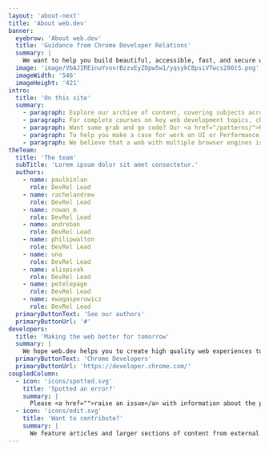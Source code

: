 ```yaml
---
layout: 'about-next'
title: 'About web.dev'
banner:
  eyebrow: 'About web.dev'
  title: 'Guidance from Chrome Developer Relations'
  summary: |
    We want to help you build beautiful, accessible, fast, and secure websites that work cross-browser, and for all of your users. This site is our home for content to help you on that journey, written by members of the Chrome team, and external experts.
  image: 'image/VbAJIREinuYvovrBzzvEyZOpw5w1/yqsykCBpsiVTwcs286tS.png'
  imageWidth: '546'
  imageHeight: '421'
intro:
  title: 'On this site'
  summary:
    - paragraph: Explore our archive of content, covering subjects across the web development stack. You’ll find the latest news and content on our <a href="/blog/">blog</a>, and you can discover content by groups on the explore page.
    - paragraph: For complete courses on key web development topics, check out <a href="/learn/">Learn</a>. Industry experts have developed these courses to take you right through a subject. They are structured to allow you to just dip into one or two modules of interest too.
    - paragraph: Want some grab and go code? Our <a href="/patterns/">Patterns</a> break down common web development requirements, whether you want to understand how to approach a certain UI component, or need to know how to copy an image to the <a href="/patterns/clipboard/">clipboard</a>, you’ll find a solution there.
    - paragraph: To help you make a case for work on UI or Performance, we have <a href="/tags/case-study/">case studies</a>. Find out how other companies have used metrics such as Core Web Vitals to see real results. And, if that’s quite enough reading for one day we also have a great archive of <a href="/podcasts/">podcasts</a> and other <a href="/shows/">shows</a>, plus recordings of our <a href="/spaces/">Twitter Space</a> sessions with members of the Chrome team.
    - paragraph: We believe that a web with multiple browser engines is important, and that web sites and applications should work well no matter which browser your visitors use. We know that you care about that too, and so content on this site should have cross-browser status clearly explained. You’ll see that many articles have a component showing browser support—the data comes from our friends at MDN, via the Browser Compat Data project that powers the data on MDN pages.
theTeam:
  title: 'The team'
  subTitle: 'Lorem ipsum dolor sit amet consectetur.'
  authors:
    - name: paulkinlan
      role: DevRel Lead
    - name: rachelandrew
      role: DevRel Lead
    - name: rowan_m
      role: DevRel Lead
    - name: andreban
      role: DevRel Lead
    - name: philipwalton
      role: DevRel Lead
    - name: una
      role: DevRel Lead
    - name: alispivak
      role: DevRel Lead
    - name: petelepage
      role: DevRel Lead
    - name: ewagasperowicz
      role: DevRel Lead
  primaryButtonText: 'See our authors'
  primaryButtonUrl: '#'
developers:
  title: 'Making the web better for tomorrow'
  summary: |
    We hope web.dev helps you to create high quality web experiences today, however the Chrome team is also working to make the web better tomorrow. If you want to learn more about what we are doing, and offer feedback on the features we are developing and contributing to, check out <a target="_blank" href="https://developer.chrome.com/">Chrome Developers</a>.
  primaryButtonText: 'Chrome Developers'
  primaryButtonUrl: 'https://developer.chrome.com/'
coupledColumn:
  - icon: 'icons/spotted.svg'
    title: 'Spotted an error?' 
    summary: |
      Please <a href="">raise an issue</a> with information about the page and what’s wrong, and we’ll take a look.
  - icon: 'icons/edit.svg'
    title: 'Want to contribute?' 
    summary: |
      We feature articles and larger sections of content from external authors. If you would like to pitch an article, <a target="_blank" href="https://rachelandrew.co.uk/">contact Rachel Andrew</a> with an outline of your idea.
---
```

